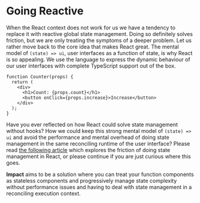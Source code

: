 # Going Reactive

When the React context does not work for us we have a tendency to replace it with reactive global state management. Doing so definitely solves friction, but we are only treating the symptoms of a deeper problem. Let us rather move back to the core idea that makes React great. The mental model of `(state) => ui`, user interfaces as a function of state, is why React is so appealing. We use the language to express the dynamic behaviour of our user interfaces with complete TypeScript support out of the box.

```tsx
function Counter(props) {
  return (
    <div>
      <h1>Count: {props.count}</h1>
      <button onClick={props.increase}>Increase</button>
    </div>
  );
}
```

Have you ever reflected on how React could solve state management without hooks? How we could keep this strong mental model of `(state) => ui` and avoid the performance and mental overhead of doing state management in the same reconciling runtime of the user interface? Please read [the following article](../what-if-react-was-reactive.md) which explores the friction of doing state management in React, or please continue if you are just curious where this goes.

**Impact** aims to be a solution where you can treat your function components as stateless components and progressively manage state complexity without performance issues and having to deal with state management in a reconciling execution context.
